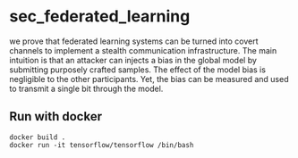 # sec_federated_learning

we prove that federated learning systems can be turned into covert channels to implement a stealth communication infrastructure.
The main intuition is that an attacker can injects a bias in the global model by submitting purposely crafted samples.
The effect of the model bias is negligible to the other participants.
Yet, the bias can be measured and used to transmit a single bit through the model.


## Run with docker

```
docker build .
docker run -it tensorflow/tensorflow /bin/bash
```
